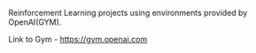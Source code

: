 Reinforcement Learning projects using environments provided by OpenAI(GYM).

Link to Gym - https://gym.openai.com